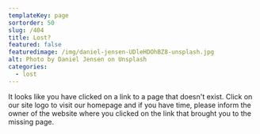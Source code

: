 ```yaml
---
templateKey: page
sortorder: 50
slug: /404
title: Lost?
featured: false
featuredimage: /img/daniel-jensen-UDleHDOhBZ8-unsplash.jpg
alt: Photo by Daniel Jensen on Unsplash
categories:
  - lost
---
```

It looks like you have clicked on a link to a page that doesn't exist. Click on our site logo to visit our homepage and if you have time, please inform the owner of the website where you clicked on the link that brought you to the missing page. 

